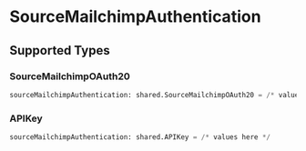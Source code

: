 # SourceMailchimpAuthentication


## Supported Types

### SourceMailchimpOAuth20

```python
sourceMailchimpAuthentication: shared.SourceMailchimpOAuth20 = /* values here */
```

### APIKey

```python
sourceMailchimpAuthentication: shared.APIKey = /* values here */
```


